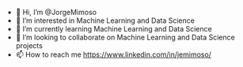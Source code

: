 - 👋 Hi, I’m @JorgeMimoso
- 👀 I’m interested in Machine Learning and Data Science
- 🌱 I’m currently learning Machine Learning and Data Science
- 💞️ I’m looking to collaborate on Machine Learning and Data Science projects
- 📫 How to reach me https://www.linkedin.com/in/jemimoso/

<!---
JorgeMimoso/JorgeMimoso is a ✨ special ✨ repository because its `README.md` (this file) appears on your GitHub profile.
You can click the Preview link to take a look at your changes.
--->
